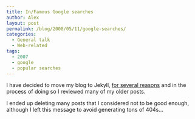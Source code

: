 ```yaml
---
title: In/Famous Google searches
author: Alex
layout: post
permalink: /blog/2008/05/11/google-searches/
categories:
  - General talk
  - Web-related
tags:
  - 2007
  - google
  - popular searches
---
```

 

I have decided to move my blog to Jekyll, [for several reasons](http://carlboettiger.info/2012/05/01/Jekyll-vs-Wordpress.html) and in the process of doing so I reviewed many of my older posts.

I ended up deleting many posts that I considered not to be good enough, although I left this message to avoid generating tons of 404s... 
